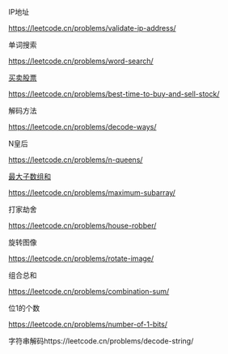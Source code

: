 IP地址

https://leetcode.cn/problems/validate-ip-address/

单词搜索

https://leetcode.cn/problems/word-search/

[买卖股票](https://github.com/yzyolala/Cisco/blob/main/%E4%B9%B0%E5%8D%96%E8%82%A1%E7%A5%A8.md)

https://leetcode.cn/problems/best-time-to-buy-and-sell-stock/

解码方法

https://leetcode.cn/problems/decode-ways/

N皇后

https://leetcode.cn/problems/n-queens/

[最大子数组和](https://github.com/yzyolala/Leetcode-Blind-75/blob/main/53.%20Maximum%20Subarray.md)

https://leetcode.cn/problems/maximum-subarray/

打家劫舍

https://leetcode.cn/problems/house-robber/

旋转图像

https://leetcode.cn/problems/rotate-image/

组合总和

https://leetcode.cn/problems/combination-sum/

位1的个数

https://leetcode.cn/problems/number-of-1-bits/

字符串解码https://leetcode.cn/problems/decode-string/


